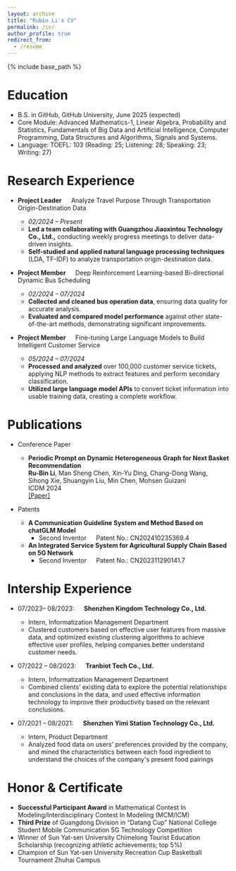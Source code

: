 ```yaml
---
layout: archive
title: "Rubin Li's CV"
permalink: /cv/
author_profile: true
redirect_from:
  - /resume
---
```


{% include base_path %}

Education
======
<!-- * Ph.D in Version Control Theory, GitHub University, 2018 ()
* M.S. in Jekyll, GitHub University, 2014 -->
* B.S. in GitHub, GitHub University, June 2025 (expected)
* Core Module: Advanced Mathematics-1, Linear Algebra, Probability and Statistics, Fundamentals of Big Data and
Artificial Intelligence, Computer Programming, Data Structures and Algorithms, Signals and Systems.
* Language: TOEFL: 103 (Reading: 25; Listening: 28; Speaking: 23; Writing: 27)

Research Experience
======
* **Project Leader** &emsp; Analyze Travel Purpose Through Transportation Origin-Destination Data
  * *02/2024 – Present*
  * **Led a team collaborating with Guangzhou Jiaoxintou Technology Co., Ltd.,** conducting weekly progress meetings to deliver data-driven insights.
  * **Self-studied and applied natural language processing techniques** (LDA, TF-IDF) to analyze transportation origin-destination data.

* **Project Member** &emsp; Deep Reinforcement Learning-based Bi-directional Dynamic Bus Scheduling
  * *02/2024 – 07/2024*
  * **Collected and cleaned bus operation data**, ensuring data quality for accurate analysis.
  * **Evaluated and compared model performance** against other state-of-the-art methods, demonstrating significant improvements.

* **Project Member** &emsp; Fine-tuning Large Language Models to Build Intelligent Customer Service
  * *05/2024 – 07/2024*
  * **Processed and analyzed** over 100,000 customer service tickets, applying NLP methods to extract features and perform secondary classification.
  * **Utilized large language model APIs** to convert ticket information into usable training data, creating a complete workflow.

Publications
======

* Conference Paper
  * **Periodic Prompt on Dynamic Heterogeneous Graph for Next Basket Recommendation**  
  **Ru-Bin Li**, Man Sheng Chen, Xin-Yu Ding, Chang-Dong Wang, Sihong Xie, Shuangyin Liu, Min Chen, Mohsen Guizani  
  ICDM 2024  
  [[Paper]](../assets/Periodic%20Prompt%20on%20Dynamic%20Heterogeneous%20Graph%20for%20Next%20Basket%20Recommendation.pdf)

* Patents
  * **A Communication Guideline System and Method Based on chatGLM Model** 
    * Second Inventor &emsp; Patent No.: CN202410235369.4
  * **An Integrated Service System for Agricultural Supply Chain Based on 5G Network**
    * Second Inventor &emsp; Patent No.: CN202311290141.7
  

Intership Experience
======
* 07/2023– 08/2023: &emsp; **Shenzhen Kingdom Technology Co., Ltd.**
  * Intern, Informatization Management Department
  * Clustered customers based on effective user features from massive data, and optimized existing clustering
algorithms to achieve effective user profiles, helping companies better understand customer needs.
  <!-- * Supervisor: Professor Hub -->

* 07/2022 – 08/2023: &emsp; **Tranbiot Tech Co., Ltd.**
  * Intern, Informatization Management Department                                       
  * Combined clients’ existing data to explore the potential relationships and conclusions in the data, and used
effective information technology to improve their productivity based on the relevant conclusions.
  <!-- * Supervisor: Professor Git -->
  
* 07/2021 – 08/2021: &emsp; **Shenzhen Yimi Station Technology Co., Ltd.**
  * Intern, Product Department
  * Analyzed food data on users' preferences provided by the company, and mined the characteristics between
each food ingredient to understand the choices of the company's present food pairings
  <!-- * Supervisor: Professor Git -->


Honor & Certificate
======
* **Successful Participant Award** in Mathematical Contest In Modeling/Interdisciplinary Contest In Modeling (MCM/ICM)
* **Third Prize** of Guangdong Division in “Datang Cup” National College Student Mobile Communication 5G Technology Competition
* Winner of Sun Yat-sen University Chimelong Tourist Education Scholarship (recognizing athletic achievements; top 5%)
* Champion of Sun Yat-sen University Recreation Cup Basketball Tournament Zhuhai Campus 

<!-- Talks
======
  <ul>{% for post in site.talks reversed %}
    {% include archive-single-talk-cv.html  %}
  {% endfor %}</ul>
  
Teaching
======
  <ul>{% for post in site.teaching reversed %}
    {% include archive-single-cv.html %}
  {% endfor %}</ul>
  
Service and leadership
======
* Currently signed in to 43 different slack teams -->
